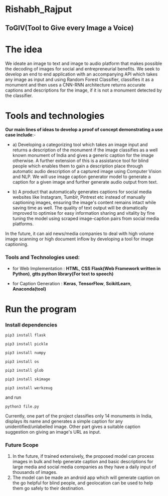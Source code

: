 # Rishabh_Rajput
## ToGIV(Tool to Give every Image a Voice)
# The idea
We ideate an image to text and image to audio platform that makes possible the decoding of images for social and entrepreneurial benefits. We seek to develop an end to end application with an accompanying API which takes any image as input and using Random Forest Classifier, classifies it as a monument and then uses a CNN-RNN architecture returns accurate captions and descriptions for the image, if it is not a monument detected by the classifier.

# Tools and technologies

**Our main lines of ideas to develop a proof of concept demonstrating a use case include**:-
* a) Developing a categorizing tool which takes an image input and returns a description of the monument if the image classifies as a well known monument of India and gives a generic caption for the image otherwise. 
 A further extension of this is a assistance tool for blind people which enables them to gain a description place through automatic audio description of a captured image using Computer Vision and NLP. We will use image caption generator model to generate a caption for a given image and further generate audio output from text.
 
* b) A product that automatically generates captions for social media websites like Instagram, Tumblr, Pintrest etc instead of manually captioning images, ensuring the image's content remains intact while saving time as well. The quality of text output will be dramatically improved to optimise for easy information sharing and vitality by fine tuning the model using scraped image-caption pairs from social media platforms.

In the future, it can aid news/media companies to deal with high volume image scanning or high document inflow by developing a tool for image captioning.

### Tools and Technologies used:

* for Web Implementation : **HTML**, **CSS** **Flask(Web Framework written in Python)**, **gtts python library(For text to speech)**

* for Caption Generation : **Keras**, **TensorFlow**, **ScikitLearn**, **Anaconda(tool)**


# Run the program

### Install dependencies

`pip3 install flask`

`pip3 install pickle`

`pip3 install numpy`

`pip3 install os`

`pip3 install glob`

`pip3 install skimage`

`pip3 install werkzeug`

and run

`python3 file.py`

Currently, one part of the project classifies only 14 monuments in India, displays its name and generates a simple caption for any unidentified/unlabelled image.
Other part gives a suitable caption suggestion on giving an image's URL as input.

### Future Scope

1. In the future, if trained extensively, the proposed model can process images in bulk and help generate caption and basic descriptions for large media and social media companies as they have a daily input of thousands of images.
2. The model can be made an android app which will generate caption on the go helpful for blind people, and geolocation can be used to help them go safely to their destination.

